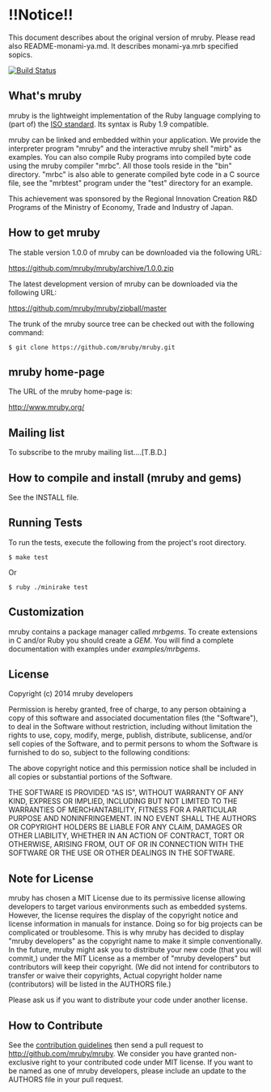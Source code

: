 # !!Notice!!
This document describes about the original version of mruby.
Please read also README-monami-ya.md. It describes monami-ya.mrb specified sopics.

[![Build Status][build-status-img]][travis-ci]

## What's mruby

mruby is the lightweight implementation of the Ruby language complying to (part
of) the [ISO standard][ISO-standard].  Its syntax is Ruby 1.9 compatible.

mruby can be linked and embedded within your application.  We provide the
interpreter program "mruby" and the interactive mruby shell "mirb" as examples.
You can also compile Ruby programs into compiled byte code using the mruby
compiler "mrbc".  All those tools reside in the "bin" directory.  "mrbc" is
also able to generate compiled byte code in a C source file, see the "mrbtest"
program under the "test" directory for an example.

This achievement was sponsored by the Regional Innovation Creation R&D Programs
of the Ministry of Economy, Trade and Industry of Japan.


## How to get mruby

The stable version 1.0.0 of mruby can be downloaded via the following URL:

  https://github.com/mruby/mruby/archive/1.0.0.zip

The latest development version of mruby can be downloaded via the following URL:

  https://github.com/mruby/mruby/zipball/master

The trunk of the mruby source tree can be checked out with the
following command:

    $ git clone https://github.com/mruby/mruby.git


## mruby home-page

The URL of the mruby home-page is:

  http://www.mruby.org/


## Mailing list

To subscribe to the mruby mailing list....[T.B.D.]


## How to compile and install (mruby and gems)

See the INSTALL file.


## Running Tests

To run the tests, execute the following from the project's root directory.

    $ make test

Or

    $ ruby ./minirake test


## Customization

mruby contains a package manager called *mrbgems*. To create extensions
in C and/or Ruby you should create a *GEM*. You will find a complete
documentation with examples under *examples/mrbgems*.


## License

Copyright (c) 2014 mruby developers

Permission is hereby granted, free of charge, to any person obtaining a
copy of this software and associated documentation files (the "Software"),
to deal in the Software without restriction, including without limitation
the rights to use, copy, modify, merge, publish, distribute, sublicense,
and/or sell copies of the Software, and to permit persons to whom the
Software is furnished to do so, subject to the following conditions:

The above copyright notice and this permission notice shall be included in
all copies or substantial portions of the Software.

THE SOFTWARE IS PROVIDED "AS IS", WITHOUT WARRANTY OF ANY KIND, EXPRESS OR
IMPLIED, INCLUDING BUT NOT LIMITED TO THE WARRANTIES OF MERCHANTABILITY,
FITNESS FOR A PARTICULAR PURPOSE AND NONINFRINGEMENT. IN NO EVENT SHALL THE
AUTHORS OR COPYRIGHT HOLDERS BE LIABLE FOR ANY CLAIM, DAMAGES OR OTHER
LIABILITY, WHETHER IN AN ACTION OF CONTRACT, TORT OR OTHERWISE, ARISING
FROM, OUT OF OR IN CONNECTION WITH THE SOFTWARE OR THE USE OR OTHER
DEALINGS IN THE SOFTWARE.


## Note for License

mruby has chosen a MIT License due to its permissive license allowing
developers to target various environments such as embedded systems.
However, the license requires the display of the copyright notice and license
information in manuals for instance. Doing so for big projects can be
complicated or troublesome.  This is why mruby has decided to display "mruby
developers" as the copyright name to make it simple conventionally.
In the future, mruby might ask you to distribute your new code
(that you will commit,) under the MIT License as a member of
"mruby developers" but contributors will keep their copyright.
(We did not intend for contributors to transfer or waive their copyrights,
Actual copyright holder name (contributors) will be listed in the AUTHORS
file.)

Please ask us if you want to distribute your code under another license.


## How to Contribute

See the [contribution guidelines][contribution-guidelines] then send a pull
request to <http://github.com/mruby/mruby>.  We consider you have granted
non-exclusive right to your contributed code under MIT license.  If you want to
be named as one of mruby developers, please include an update to the AUTHORS
file in your pull request.

[ISO-standard]: http://www.iso.org/iso/iso_catalogue/catalogue_tc/catalogue_detail.htm?csnumber=59579
[build-status-img]: https://travis-ci.org/mruby/mruby.png?branch=master
[contribution-guidelines]: https://github.com/mruby/mruby/blob/master/CONTRIBUTING.md
[travis-ci]: https://travis-ci.org/mruby/mruby

